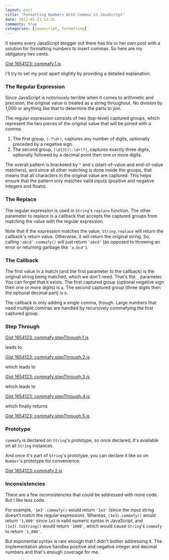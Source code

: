 ```yaml
---
layout: post
title: "Formatting Numbers With Commas in JavaScript"
date: 2012-01-21 14:31
comments: true
categories: [javascript, formatting]
---
```

It seems every JavaScript blogger out there has his or her own post with a solution for formatting numbers to insert commas. So here are my obligatory two cents.

<p class="gist"><a href="http://gist.github.com/1654123#file_commafy.1.js" data-file="commafy.1.js">Gist 1654123: commafy.1.js</a></p>

I'll try to set my post apart slightly by providing a detailed explanation.

<!--more-->

### The Regular Expression

Since JavaScript is notoriously terrible when it comes to arithmetic and precision, the original value is treated as a string throughout. No division by 1,000 or anything like that to determine the parts to join.

The regular expression consists of two (top-level) captured groups, which represent the two pieces of the original value that will be joined with a comma.

1. The first group, `(-?\d+)`, captures any number of digits, optionally preceded by a negative sign.
2. The second group, `(\d{3}(\.\d+)?)`, captures exactly three digits, optionally followed by a decimal point then one or more digits.

The overall pattern is bracketed by `^` and `$` (start-of-value and end-of-value matchers), and since all other matching is done inside the groups, that means that all characters in the original value are captured. This helps ensure that the pattern only matches valid inputs (positive and negative integers and floats).

### The Replace

The regular expression is used in `String`'s `replace` function. The other parameter to replace is a callback that accepts the captured groups from matching the value with the regular expression.

Note that if the expression matches the value, `String.replace` will return the callback's return value. Otherwise, it will return the original string. So, calling `'abcd'.commafy()` will just return `'abcd'` (as opposed to throwing an error or returning garbage like `'a,bcd'`).

### The Callback

The first value in a match (and the first parameter to the callback) is the original string being matched, which we don't need. That's the `_` parameter. You can forget that it exists. The first captured group (optional negative sign then one or more digits) is `a`. The second captured group (three digits then the optional decimal part) is `b`.

The callback is only adding a single comma, though. Large numbers that need multiple commas are handled by recursively commafying the first captured group.

### Step Through

<p class="gist"><a href="http://gist.github.com/1654123#file_commafy.stepThrough.1.js" data-file="commafy.stepThrough.1.js">Gist 1654123: commafy.stepThrough.1.js</a></p>

leads to

<p class="gist"><a href="http://gist.github.com/1654123#file_commafy.stepThrough.2.js" data-file="commafy.stepThrough.2.js">Gist 1654123: commafy.stepThrough.2.js</a></p>

which leads to

<p class="gist"><a href="http://gist.github.com/1654123#file_commafy.stepThrough.3.js" data-file="commafy.stepThrough.3.js">Gist 1654123: commafy.stepThrough.3.js</a></p>

which leads to

<p class="gist"><a href="http://gist.github.com/1654123#file_commafy.stepThrough.4.js" data-file="commafy.stepThrough.4.js">Gist 1654123: commafy.stepThrough.4.js</a></p>

which finally returns

<p class="gist"><a href="http://gist.github.com/1654123#file_commafy.stepThrough.5.js" data-file="commafy.stepThrough.5.js">Gist 1654123: commafy.stepThrough.5.js</a></p>

### Prototype

`commafy` is declared on `String`'s prototype, so once declared, it's available on all `String` instances.

And once it's part of `String`'s prototype, you can declare it like so on `Number`'s prototype for convenience:

<p class="gist"><a href="http://gist.github.com/1654123#file_commafy.2.js" data-file="commafy.2.js">Gist 1654123: commafy.2.js</a></p>

### Inconsistencies

There are a few inconsistencies that could be addressed with more code. But I like less code.

For example, `'1e3'.commafy()` would return `'1e3'` (since the input string doesn't match the regular expression). Whereas, `(1e3).commafy()` would return `'1,000'` since `1e3` is valid numeric syntax in JavaScript, and `(1e3).toString()` would return `'1000'`, which would cause `String`'s `commafy` to return `'1,000'`.

But exponential syntax is rare enough that I didn't bother addressing it. The implementation above handles positive and negative integer and decimal numbers and that's enough coverage for me.